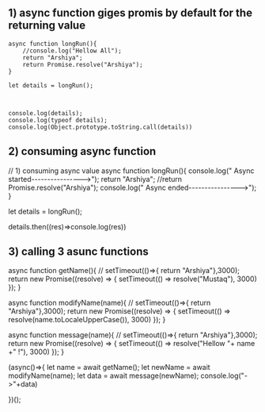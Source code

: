 
## 1) async function giges promis by default for the returning value

    async function longRun(){
        //console.log("Hellow All");
        return "Arshiya";
        return Promise.resolve("Arshiya");
    }

    let details = longRun();



    console.log(details);
    console.log(typeof details);
    console.log(Object.prototype.toString.call(details))
 
## 2) consuming async function



// 1) consuming async value 
async function longRun(){
    console.log("        Async started---------------->");
    return "Arshiya";
    //return Promise.resolve("Arshiya");
    console.log("        Async ended---------------->");
}

let details = longRun();


details.then((res)=>console.log(res))


## 3) calling 3 asunc functions 




async function getName(){
   //  setTimeout(()=>{ return "Arshiya"},3000);
     return new Promise((resolve) => {
           setTimeout(() => resolve("Mustaq"), 3000)
     });
}

async function modifyName(name){
    //  setTimeout(()=>{ return "Arshiya"},3000);
      return new Promise((resolve) => {
            setTimeout(() => resolve(name.toLocaleUpperCase()), 3000)
      });
 }

 
 async function message(name){
    //  setTimeout(()=>{ return "Arshiya"},3000);
      return new Promise((resolve) => {
            setTimeout(() => resolve("Hellow "+ name +" !"), 3000)
      });
 }



(async()=>{
    let name = await getName();
    let newName = await modifyName(name);
    let data = await message(newName);
    console.log("->"+data)
   
})();